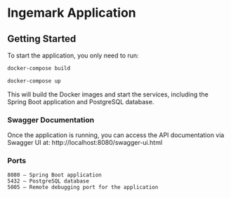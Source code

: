 # Ingemark Application

## Getting Started

To start the application, you only need to run:

```bash
docker-compose build
```
```bash
docker-compose up
```

This will build the Docker images and start the services, including the Spring Boot application and PostgreSQL database.

### Swagger Documentation
Once the application is running, you can access the API documentation via Swagger UI at:
http://localhost:8080/swagger-ui.html

### Ports
```
8080 – Spring Boot application
5432 – PostgreSQL database
5005 – Remote debugging port for the application
```